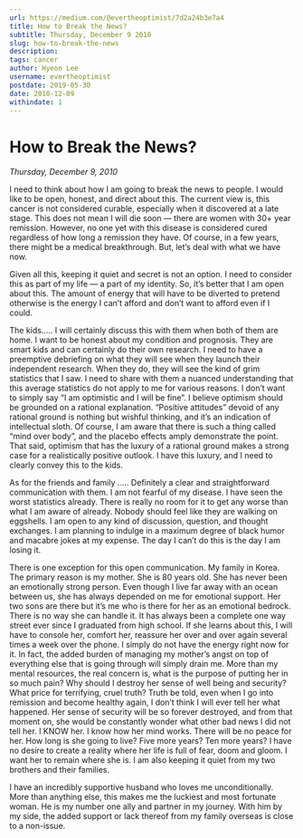 ```yaml
---
url: https://medium.com/@evertheoptimist/7d2a24b3e7a4
title: How to Break the News?
subtitle: Thursday, December 9 2010
slug: how-to-break-the-news
description: 
tags: cancer
author: Hyeon Lee
username: evertheoptimist
postdate: 2019-05-30
date: 2010-12-09
withindate: 1
---
```


# How to Break the News?

*Thursday, December 9, 2010*

I need to think about how I am going to break the news to people. I would like to be open, honest, and direct about this. The current view is, this cancer is not considered curable, especially when it discovered at a late stage. This does not mean I will die soon — there are women with 30+ year remission. However, no one yet with this disease is considered cured regardless of how long a remission they have. Of course, in a few years, there might be a medical breakthrough. But, let’s deal with what we have now.

Given all this, keeping it quiet and secret is not an option. I need to consider this as part of my life — a part of my identity. So, it’s better that I am open about this. The amount of energy that will have to be diverted to pretend otherwise is the energy I can’t afford and don’t want to afford even if I could.

The kids..... I will certainly discuss this with them when both of them are home. I want to be honest about my condition and prognosis. They are smart kids and can certainly do their own research. I need to have a preemptive debriefing on what they will see when they launch their independent research. When they do, they will see the kind of grim statistics that I saw. I need to share with them a nuanced understanding that this average statistics do not apply to me for various reasons. I don’t want to simply say “I am optimistic and I will be fine”. I believe optimism should be grounded on a rational explanation. “Positive attitudes” devoid of any rational ground is nothing but wishful thinking, and it’s an indication of intellectual sloth. Of course, I am aware that there is such a thing called “mind over body”, and the placebo effects amply demonstrate the point. That said, optimism that has the luxury of a rational ground makes a strong case for a realistically positive outlook. I have this luxury, and I need to clearly convey this to the kids.

As for the friends and family ..... Definitely a clear and straightforward communication with them. I am not fearful of my disease. I have seen the worst statistics already. There is really no room for it to get any worse than what I am aware of already. Nobody should feel like they are walking on eggshells. I am open to any kind of discussion, question, and thought exchanges. I am planning to indulge in a maximum degree of black humor and macabre jokes at my expense. The day I can’t do this is the day I am losing it.

There is one exception for this open communication. My family in Korea. The primary reason is my mother. She is 80 years old. She has never been an emotionally strong person. Even though I live far away with an ocean between us, she has always depended on me for emotional support. Her two sons are there but it’s me who is there for her as an emotional bedrock. There is no way she can handle it. It has always been a complete one way street ever since I graduated from high school. If she learns about this, I will have to console her, comfort her, reassure her over and over again several times a week over the phone. I simply do not have the energy right now for it. In fact, the added burden of managing my mother’s angst on top of everything else that is going through will simply drain me.
More than my mental resources, the real concern is, what is the purpose of putting her in so much pain? Why should I destroy her sense of well being and security? What price for terrifying, cruel truth? Truth be told, even when I go into remission and become healthy again, I don’t think I will ever tell her what happened. Her sense of security will be so forever destroyed, and from that moment on, she would be constantly wonder what other bad news I did not tell her. I KNOW her. I know how her mind works. There will be no peace for her. How long is she going to live? Five more years? Ten more years? I have no desire to create a reality where her life is full of fear, doom and gloom. I want her to remain where she is. I am also keeping it quiet from my two brothers and their families.

I have an incredibly supportive husband who loves me unconditionally. More than anything else, this makes me the luckiest and most fortunate woman. He is my number one ally and partner in my journey. With him by my side, the added support or lack thereof from my family overseas is close to a non-issue.

